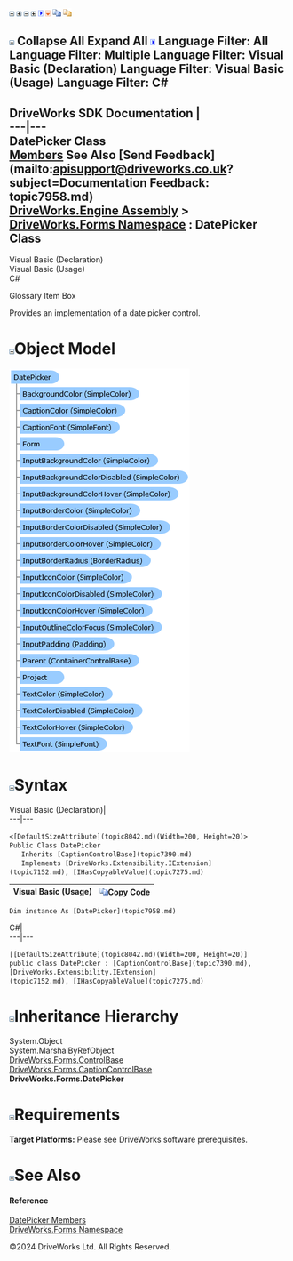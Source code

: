 ![](dotnetimages/collapse.gif) ![](dotnetimages/expand.gif) ![](dotnetimages/collapse.gif) ![](dotnetimages/expand.gif) ![](dotnetimages/drpdown.gif) ![](dotnetimages/drpdown_orange.gif) ![](dotnetimages/copycode.gif) ![](dotnetimages/copycodeHighlight.gif)

![](dotnetimages/collapse.gif) Collapse All Expand All ![](dotnetimages/drpdown.gif) Language Filter: All  Language Filter: Multiple  Language Filter: Visual Basic (Declaration) Language Filter: Visual Basic (Usage) Language Filter: C#  
---  
DriveWorks SDK Documentation  |   
---|---  
DatePicker Class   
[Members](topic7959.md) See Also [Send Feedback](mailto:apisupport@driveworks.co.uk?subject=Documentation Feedback: topic7958.md)  
[DriveWorks.Engine Assembly](topic2156.md) > [DriveWorks.Forms Namespace](topic7266.md) : DatePicker Class  
---  
  
Visual Basic (Declaration)    
Visual Basic (Usage)    
C# 

Glossary Item Box

Provides an implementation of a date picker control. 

# ![](dotnetimages/collapse.gif)Object Model

![](dotnetdiagramimages/image412.png)

# ![](dotnetimages/collapse.gif)Syntax

Visual Basic (Declaration)|   
---|---  
      
    
    <[DefaultSizeAttribute](topic8042.md)(Width=200, Height=20)>
    Public Class DatePicker 
       Inherits [CaptionControlBase](topic7390.md)
       Implements [DriveWorks.Extensibility.IExtension](topic7152.md), [IHasCopyableValue](topic7275.md)   
  
Visual Basic (Usage)| ![](dotnetimages/copycode.gif)Copy Code  
---|---  
      
    
    Dim instance As [DatePicker](topic7958.md)  
  
C#|   
---|---  
      
    
    [[DefaultSizeAttribute](topic8042.md)(Width=200, Height=20)]
    public class DatePicker : [CaptionControlBase](topic7390.md), [DriveWorks.Extensibility.IExtension](topic7152.md), [IHasCopyableValue](topic7275.md)    
  
# ![](dotnetimages/collapse.gif)Inheritance Hierarchy

System.Object  
System.MarshalByRefObject  
[DriveWorks.Forms.ControlBase](topic7698.md)  
[DriveWorks.Forms.CaptionControlBase](topic7390.md)  
**DriveWorks.Forms.DatePicker**  


# ![](dotnetimages/collapse.gif)Requirements

**Target Platforms:** Please see DriveWorks software prerequisites.

# ![](dotnetimages/collapse.gif)See Also

#### Reference

[DatePicker Members](topic7959.md)   
[DriveWorks.Forms Namespace](topic7266.md)

©2024 DriveWorks Ltd. All Rights Reserved.
